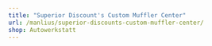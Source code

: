 ```yaml
---
title: "Superior Discount's Custom Muffler Center"
url: /manlius/superior-discounts-custom-muffler-center/
shop: Autowerkstatt
---
```

